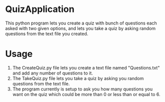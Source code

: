 # QuizApplication

This python program lets you create a quiz with bunch of questions each asked with two given options, and lets you take a quiz by asking random questions from the text file you created.

# Usage

1. The CreateQuiz.py file lets you create a text file named "Questions.txt" and add any number of questions to it.
2. The TakeQuiz.py file lets you take a quiz by asking you random questions from the text file.
3. The program currently is setup to ask you how many questions you want on the quiz which could be more than 0 or less than or equal to 6.
